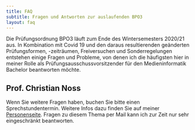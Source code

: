 ```yaml
---
title: FAQ
subtitle: Fragen und Antworten zur auslaufenden BPO3
layout: faq
---
```




<div class="verantwortlich">
  <div><p>Die Prüfungsordnung BPO3 läuft zum Ende des Wintersemesters 2020/21 aus. In Kombination mit Covid 19 und den daraus resultierenden geänderten Prüfungsformen, -zeiträumen, Freiversuchen und Sonderregelungen entstehen einige Fragen und Probleme, von denen ich die häufigsten hier in meiner Rolle als Prüfungsausschussvorsitzender für den Medieninformatik Bachelor beantworten möchte.</p></div>
  <div class="questions">
    <div class="m-mi-avatar" style="background-image:url(/img/professoren/noss.png)"></div>
    <div class="m-mi-textblock is-small">
      <h2 class="h4">Prof. Christian Noss</h2>
      <p>Wenn Sie weitere Fragen haben, buchen Sie bitte einen Sprechstundentermin. Weitere Infos dazu finden Sie auf meiner <a href="https://www.th-koeln.de/personen/christian.noss/">Personenseite</a>. Fragen zu diesem Thema per Mail kann ich zur Zeit nur sehr eingeschränkt beantworten.</p>
	  </div>
  </div>
</div>
